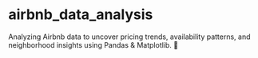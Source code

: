 # airbnb_data_analysis
Analyzing Airbnb data to uncover pricing trends, availability patterns, and neighborhood insights using Pandas &amp; Matplotlib. 🚀
